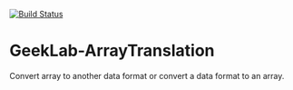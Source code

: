 [![Build Status](https://travis-ci.com/ellisgl/GeekLab-ArrayTranslation.svg?branch=master)](https://travis-ci.com/ellisgl/GeekLab-ArrayTranslation)

# GeekLab-ArrayTranslation
Convert array to another data format or convert a data format to an array.
